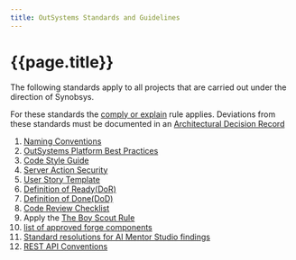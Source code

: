 ```yaml
---
title: OutSystems Standards and Guidelines
---
```

# {{page.title}}

The following standards apply to all projects that are carried out under the direction of Synobsys.

For these standards the [comply or explain] rule applies. Deviations from these standards must be documented in an [Architectural Decision Record]

1. [Naming Conventions](2-OutSystemsNamingConventions.md)
1. [OutSystems Platform Best Practices]
1. [Code Style Guide](3-CodeStyleGuide.md)
1. [Server Action Security](4-ServerActionSecurity.md)
1. [User Story Template](5-UserStoryTemplate.md)
1. [Definition of Ready(DoR)](6-DefinitionOfReady.md)
1. [Definition of Done(DoD)](7-DefinitionOfDone.md)
1. [Code Review Checklist](8-CodeReviewChecklist.md)
1. Apply the [The Boy Scout Rule]
1. [list of approved forge components](10-approved-forge-components.md)
1. [Standard resolutions for AI Mentor Studio findings](11-resolve-architecture-dashboard-findings.md)
1. [REST API Conventions](12-REST-API-conventions.md)

[OutSystems Platform Best Practices]: https://success.outsystems.com/Documentation/Best_Practices/Development/OutSystems_Platform_Best_Practices
[The Boy Scout Rule]: https://www.oreilly.com/library/view/97-things-every/9780596809515/ch08.html
[comply or explain]: https://en.wikipedia.org/wiki/Comply_or_explain
[Architectural Decision Record]: /adr/ADR-001-documenting-architecture-decisions.md
